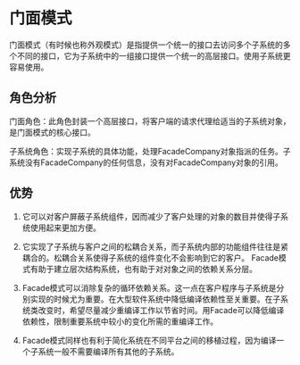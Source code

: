 # 门面模式

 门面模式（有时候也称外观模式）是指提供一个统一的接口去访问多个子系统的多个不同的接口，它为子系统中的一组接口提供一个统一的高层接口。使用子系统更容易使用。
 
 ## 角色分析  
门面角色：此角色封装一个高层接口，将客户端的请求代理给适当的子系统对象，是门面模式的核心接口。

子系统角色：实现子系统的具体功能，处理FacadeCompany对象指派的任务。子系统没有FacadeCompany的任何信息，没有对FacadeCompany对象的引用。

## 优势
1. 它可以对客户屏蔽子系统组件，因而减少了客户处理的对象的数目并使得子系统使用起来更加方便。

2. 它实现了子系统与客户之间的松耦合关系，而子系统内部的功能组件往往是紧耦合的。松耦合关系使得子系统的组件变化不会影响到它的客户。 Facade模式有助于建立层次结构系统，也有助于对对象之间的依赖关系分层。
 
3. Facade模式可以消除复杂的循环依赖关系。这一点在客户程序与子系统是分别实现的时候尤为重要。在大型软件系统中降低编译依赖性至关重要。在子系统类改变时，希望尽量减少重编译工作以节省时间。用Facade可以降低编译依赖性，限制重要系统中较小的变化所需的重编译工作。
 
4. Facade模式同样也有利于简化系统在不同平台之间的移植过程，因为编译一个子系统一般不需要编译所有其他的子系统。